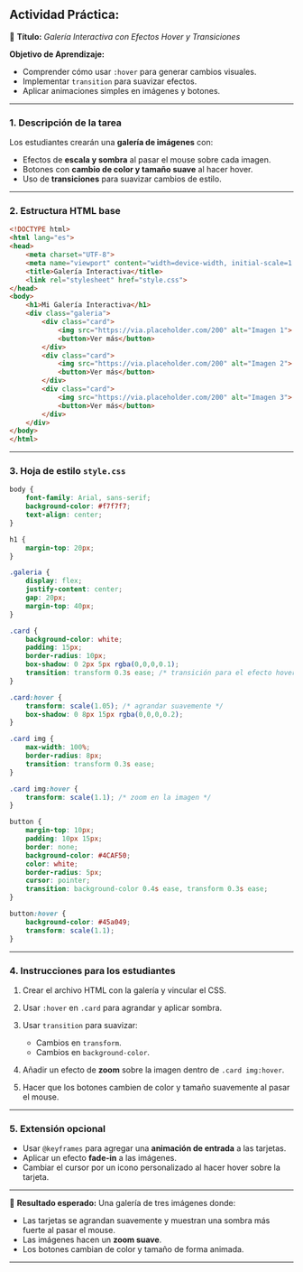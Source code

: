 ## **Actividad Práctica:**

🎯 **Título:** *Galería Interactiva con Efectos Hover y Transiciones*

**Objetivo de Aprendizaje:**

* Comprender cómo usar `:hover` para generar cambios visuales.
* Implementar `transition` para suavizar efectos.
* Aplicar animaciones simples en imágenes y botones.

---

### **1. Descripción de la tarea**

Los estudiantes crearán una **galería de imágenes** con:

* Efectos de **escala y sombra** al pasar el mouse sobre cada imagen.
* Botones con **cambio de color y tamaño suave** al hacer hover.
* Uso de **transiciones** para suavizar cambios de estilo.

---

### **2. Estructura HTML base**

```html
<!DOCTYPE html>
<html lang="es">
<head>
    <meta charset="UTF-8">
    <meta name="viewport" content="width=device-width, initial-scale=1.0">
    <title>Galería Interactiva</title>
    <link rel="stylesheet" href="style.css">
</head>
<body>
    <h1>Mi Galería Interactiva</h1>
    <div class="galeria">
        <div class="card">
            <img src="https://via.placeholder.com/200" alt="Imagen 1">
            <button>Ver más</button>
        </div>
        <div class="card">
            <img src="https://via.placeholder.com/200" alt="Imagen 2">
            <button>Ver más</button>
        </div>
        <div class="card">
            <img src="https://via.placeholder.com/200" alt="Imagen 3">
            <button>Ver más</button>
        </div>
    </div>
</body>
</html>
```

---

### **3. Hoja de estilo `style.css`**

```css
body {
    font-family: Arial, sans-serif;
    background-color: #f7f7f7;
    text-align: center;
}

h1 {
    margin-top: 20px;
}

.galeria {
    display: flex;
    justify-content: center;
    gap: 20px;
    margin-top: 40px;
}

.card {
    background-color: white;
    padding: 15px;
    border-radius: 10px;
    box-shadow: 0 2px 5px rgba(0,0,0,0.1);
    transition: transform 0.3s ease; /* transición para el efecto hover */
}

.card:hover {
    transform: scale(1.05); /* agrandar suavemente */
    box-shadow: 0 8px 15px rgba(0,0,0,0.2);
}

.card img {
    max-width: 100%;
    border-radius: 8px;
    transition: transform 0.3s ease;
}

.card img:hover {
    transform: scale(1.1); /* zoom en la imagen */
}

button {
    margin-top: 10px;
    padding: 10px 15px;
    border: none;
    background-color: #4CAF50;
    color: white;
    border-radius: 5px;
    cursor: pointer;
    transition: background-color 0.4s ease, transform 0.3s ease;
}

button:hover {
    background-color: #45a049;
    transform: scale(1.1);
}
```

---

### **4. Instrucciones para los estudiantes**

1. Crear el archivo HTML con la galería y vincular el CSS.
2. Usar `:hover` en `.card` para agrandar y aplicar sombra.
3. Usar `transition` para suavizar:

   * Cambios en `transform`.
   * Cambios en `background-color`.
4. Añadir un efecto de **zoom** sobre la imagen dentro de `.card img:hover`.
5. Hacer que los botones cambien de color y tamaño suavemente al pasar el mouse.

---

### **5. Extensión opcional**

* Usar `@keyframes` para agregar una **animación de entrada** a las tarjetas.
* Aplicar un efecto **fade-in** a las imágenes.
* Cambiar el cursor por un icono personalizado al hacer hover sobre la tarjeta.

---

📌 **Resultado esperado:**
Una galería de tres imágenes donde:

* Las tarjetas se agrandan suavemente y muestran una sombra más fuerte al pasar el mouse.
* Las imágenes hacen un **zoom suave**.
* Los botones cambian de color y tamaño de forma animada.

---
